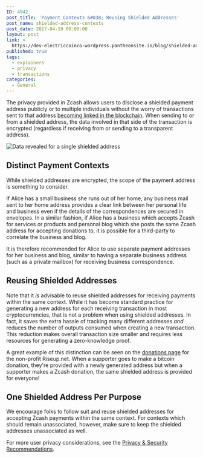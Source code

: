```yaml
---
ID: 4942
post_title: 'Payment Contexts &#038; Reusing Shielded Addresses'
post_name: shielded-address-contexts
post_date: 2017-04-19 00:00:00
layout: post
link: >
  https://dev-electriccoinco-wordpress.pantheonsite.io/blog/shielded-address-contexts/
published: true
tags:
  - explainers
  - privacy
  - transactions
categories:
  - General
---
```

<p>The privacy provided in Zcash allows users to disclose a shielded payment address publicly or to multiple individuals without the worry of transactions sent to that address <a class="reference external" href="/blog/transaction-linkability">becoming linked in the blockchain</a>. When sending to or from a shielded address, the data involved in that side of the transaction is encrypted (regardless if receiving from or sending to a transparent address).</p>
<div class="figure align-center">
<img alt="Data revealed for a single shielded address" class="center-image" src="/wp-content/uploads/2018/09/simple-z.png"/></div>
<div class="section" id="distinct-payment-contexts">
<h2>Distinct Payment Contexts</h2>
<p>While shielded addresses are encrypted, the scope of the payment address is something to consider.</p>
<p>If Alice has a small business she runs out of her home, any business mail sent to her home address provides a clear link between her personal life and business even if the details of the correspondences are secured in envelopes. In a similar fashion, if Alice has a business which accepts Zcash for services or products and personal blog which she posts the same Zcash address for accepting donations to, it is possible for a third-party to correlate the business and blog.</p>
<p>It is therefore recommended for Alice to use separate payment addresses for her business and blog, similar to having a separate business address (such as a private mailbox) for receiving business correspondence.</p>
</div>
<div class="section" id="reusing-shielded-addresses">
<h2>Reusing Shielded Addresses</h2>
<p>Note that it <em>is</em> advisable to reuse shielded addresses for receiving payments within the same context. While it has become standard practice for generating a new address for each receiving transaction in most cryptocurrencies, that is not a problem when using shielded addresses. In fact, it saves the extra hassle of tracking many different addresses <em>and</em> reduces the number of outputs consumed when creating a new transaction. This reduction makes overall transaction size smaller and requires less resources for generating a zero-knowledge proof.</p>
<p>A great example of this distinction can be seen on the <a class="reference external" href="https://riseup.net/donate">donations page</a> for the non-profit Riseup.net. When a supporter goes to make a bitcoin donation, they're provided with a newly generated address but when a supporter makes a Zcash donation, the same shielded address is provided for everyone!</p>
</div>
<div class="section" id="one-shielded-address-per-purpose">
<h2>One Shielded Address Per Purpose</h2>
<p>We encourage folks to follow suit and reuse shielded addresses for accepting Zcash payments within the same context. For contexts which should remain unassociated, however, make sure to keep the shielded addresses unassociated as well.</p>
<p>For more user privacy considerations, see the <a class="reference external" href="https://z.cash/support/security/privacy-security-recommendations.html">Privacy &amp; Security Recommendations</a>.</p>
</div>
